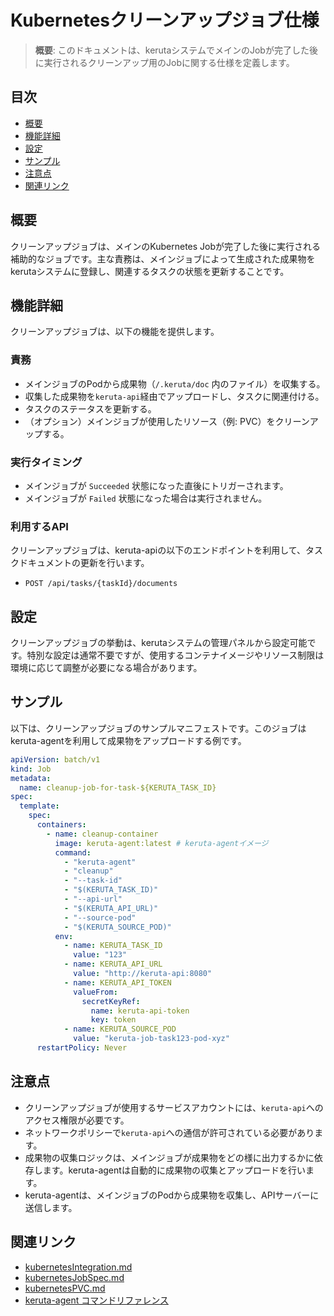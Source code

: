 # Kubernetesクリーンアップジョブ仕様

> **概要**: このドキュメントは、kerutaシステムでメインのJobが完了した後に実行されるクリーンアップ用のJobに関する仕様を定義します。

## 目次
- [概要](#概要)
- [機能詳細](#機能詳細)
- [設定](#設定)
- [サンプル](#サンプル)
- [注意点](#注意点)
- [関連リンク](#関連リンク)

## 概要
クリーンアップジョブは、メインのKubernetes Jobが完了した後に実行される補助的なジョブです。主な責務は、メインジョブによって生成された成果物をkerutaシステムに登録し、関連するタスクの状態を更新することです。

## 機能詳細
クリーンアップジョブは、以下の機能を提供します。

### 責務
- メインジョブのPodから成果物（`/.keruta/doc` 内のファイル）を収集する。
- 収集した成果物を`keruta-api`経由でアップロードし、タスクに関連付ける。
- タスクのステータスを更新する。
- （オプション）メインジョブが使用したリソース（例: PVC）をクリーンアップする。

### 実行タイミング
- メインジョブが `Succeeded` 状態になった直後にトリガーされます。
- メインジョブが `Failed` 状態になった場合は実行されません。

### 利用するAPI
クリーンアップジョブは、keruta-apiの以下のエンドポイントを利用して、タスクドキュメントの更新を行います。
- `POST /api/tasks/{taskId}/documents`

## 設定
クリーンアップジョブの挙動は、kerutaシステムの管理パネルから設定可能です。特別な設定は通常不要ですが、使用するコンテナイメージやリソース制限は環境に応じて調整が必要になる場合があります。

## サンプル
以下は、クリーンアップジョブのサンプルマニフェストです。このジョブはkeruta-agentを利用して成果物をアップロードする例です。

```yaml
apiVersion: batch/v1
kind: Job
metadata:
  name: cleanup-job-for-task-${KERUTA_TASK_ID}
spec:
  template:
    spec:
      containers:
        - name: cleanup-container
          image: keruta-agent:latest # keruta-agentイメージ
          command:
            - "keruta-agent"
            - "cleanup"
            - "--task-id"
            - "$(KERUTA_TASK_ID)"
            - "--api-url"
            - "$(KERUTA_API_URL)"
            - "--source-pod"
            - "$(KERUTA_SOURCE_POD)"
          env:
            - name: KERUTA_TASK_ID
              value: "123"
            - name: KERUTA_API_URL
              value: "http://keruta-api:8080"
            - name: KERUTA_API_TOKEN
              valueFrom:
                secretKeyRef:
                  name: keruta-api-token
                  key: token
            - name: KERUTA_SOURCE_POD
              value: "keruta-job-task123-pod-xyz"
      restartPolicy: Never
```

## 注意点
- クリーンアップジョブが使用するサービスアカウントには、`keruta-api`へのアクセス権限が必要です。
- ネットワークポリシーで`keruta-api`への通信が許可されている必要があります。
- 成果物の収集ロジックは、メインジョブが成果物をどの様に出力するかに依存します。keruta-agentは自動的に成果物の収集とアップロードを行います。
- keruta-agentは、メインジョブのPodから成果物を収集し、APIサーバーに送信します。

## 関連リンク
- [kubernetesIntegration.md](./kubernetesIntegration.md)
- [kubernetesJobSpec.md](./kubernetesJobSpec.md)
- [kubernetesPVC.md](./kubernetesPVC.md)
- [keruta-agent コマンドリファレンス](../keruta-agent/commandReference.md) 